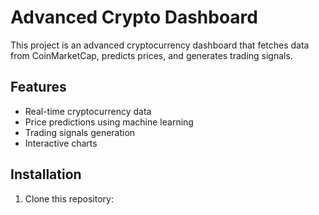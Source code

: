# Advanced Crypto Dashboard

This project is an advanced cryptocurrency dashboard that fetches data from CoinMarketCap, predicts prices, and generates trading signals.

## Features

- Real-time cryptocurrency data
- Price predictions using machine learning
- Trading signals generation
- Interactive charts

## Installation

1. Clone this repository:
